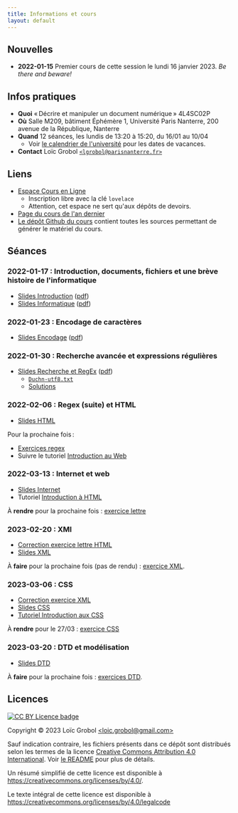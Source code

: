 ```yaml
---
title: Informations et cours
layout: default
---
```


[comment]: <> "LTeX: language=fr"

## Nouvelles

- **2022-01-15** Premier cours de cette session le lundi 16 janvier 2023. *Be there and beware!*

## Infos pratiques

- **Quoi** « Décrire et manipuler un document numérique » 4L4SC02P
- **Où** Salle M209, bâtiment Éphémère 1, Université Paris Nanterre, 200 avenue de la République,
  Nanterre
- **Quand** 12 séances, les lundis de 13:20 à 15:20, du 16/01 au 10/04
  - Voir [le calendrier de
    l'université](https://etudiants.parisnanterre.fr/calendrier-universitaire/calendrier-universitaire-2022-2023)
    pour les dates de vacances.
- **Contact** Loïc Grobol [`<lgrobol@parisnanterre.fr>`](mailto:lgrobol@parisnanterre.fr)

## Liens

- [Espace Cours en Ligne](https://coursenligne.parisnanterre.fr/course/view.php?id=7431)
  - Inscription libre avec la clé `lovelace`
  - Attention, cet espace ne sert qu'aux dépôts de devoirs.
- [Page du cours de l'an dernier]({{site.url}}{{site.baseurl}}/2022)
- [Le dépôt Github du cours](https://github.com/LoicGrobol/document-numerique/) contient toutes
  les sources permettant de générer le matériel du cours.


## Séances

### 2022-01-17 : Introduction, documents, fichiers et une brève histoire de l'informatique

- [Slides Introduction]({{site.url}}{{site.baseurl}}/html_slides/introduction-slides.html)
  ([pdf](html_slides/introduction-slides.pdf))
- [Slides Informatique]({{site.url}}{{site.baseurl}}/html_slides/informatique-slides.html)
  ([pdf](html_slides/informatique-slides.pdf))

### 2022-01-23 : Encodage de caractères

- [Slides Encodage]({{site.url}}{{site.baseurl}}/html_slides/encodages-slides.html)
  ([pdf](html_slides/encodages-slides.pdf))

### 2022-01-30 : Recherche avancée et expressions régulières

- [Slides Recherche et RegEx]({{site.url}}{{site.baseurl}}/html_slides/recherche-slides.html)
  ([pdf](html_slides/recherche-slides.pdf))
  - [`Duchn-utf8.txt`]({{site.url}}{{site.baseurl}}/slides/03-recherche/Duchn-utf8.txt)
  - [Solutions](slides/03-recherche/correction-slides.html)

### 2022-02-06 : Regex (suite) et HTML

- [Slides HTML]({{site.url}}{{site.baseurl}}/html_slides/html-slides.html)

Pour la prochaine fois :

- [Exercices regex]({{site.url}}{{site.baseurl}}/slides/03-recherche/exercices.html)
- Suivre le tutoriel [Introduction au Web](https://developer.mozilla.org/fr/docs/Learn/Getting_started_with_the_web)

### 2022-03-13 : Internet et web

- [Slides Internet]({{site.url}}{{site.baseurl}}/html_slides/internet-slides.html)
- Tutoriel [Introduction à HTML](https://developer.mozilla.org/fr/docs/Learn/HTML/Introduction_to_HTML)

À **rendre** pour la prochaine fois : [exercice lettre](slides/05-html/exercice-lettre.html)

### 2023-02-20 : XMl

- [Correction exercice lettre HTML](slides/05-html/correction-lettre.html)
- [Slides XML]({{site.url}}{{site.baseurl}}/html_slides/xml-slides.html) 

À **faire** pour la prochaine fois (pas de rendu) : [exercice
XML](slides/07-xml/exercices-xml.html).

### 2023-03-06 : CSS

- [Correction exercice XML](slides/07-xml/correction-xml.html)
- [Slides CSS]({{site.url}}{{site.baseurl}}/html_slides/css-slides.html)
- [Tutoriel Introduction aux CSS](https://developer.mozilla.org/fr/docs/Learn/CSS/First_steps)

À **rendre** pour le 27/03 : [exercice CSS](slides/06-css/exercice-college.html)

### 2023-03-20 : DTD et modélisation

- [Slides DTD]({{site.url}}{{site.baseurl}}/html_slides/dtd-slides.html)

À **faire** pour la prochaine fois : [exercices DTD](slides/08-dtd/exercices-dtd.html).


## Licences

[![CC BY Licence
badge](https://i.creativecommons.org/l/by/4.0/88x31.png)](http://creativecommons.org/licenses/by/4.0/)

Copyright © 2023 Loïc Grobol [\<loic.grobol@gmail.com\>](mailto:loic.grobol@gmail.com)

Sauf indication contraire, les fichiers présents dans ce dépôt sont distribués selon les termes de
la licence [Creative Commons Attribution 4.0
International](https://creativecommons.org/licenses/by/4.0/). Voir [le README](README.md#Licences)
pour plus de détails.

 Un résumé simplifié de cette licence est disponible à
 <https://creativecommons.org/licenses/by/4.0/>.

 Le texte intégral de cette licence est disponible à
 <https://creativecommons.org/licenses/by/4.0/legalcode>
